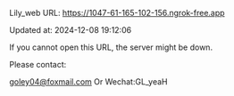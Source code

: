 Lily_web URL: https://1047-61-165-102-156.ngrok-free.app

Updated at: 2024-12-08 19:12:06

If you cannot open this URL, the server might be down.

Please contact: 

goley04@foxmail.com Or Wechat:GL_yeaH